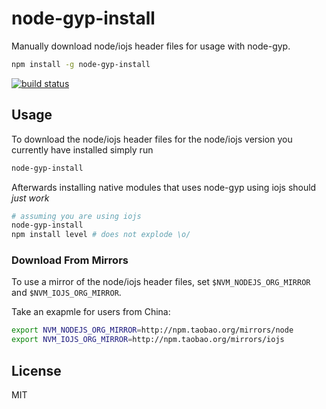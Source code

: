 # node-gyp-install

Manually download node/iojs header files for usage with node-gyp.

``` sh
npm install -g node-gyp-install
```

[![build status](http://img.shields.io/travis/mafintosh/node-gyp-install.svg?style=flat)](http://travis-ci.org/mafintosh/node-gyp-install)

## Usage

To download the node/iojs header files for the node/iojs version you currently
have installed simply run

``` sh
node-gyp-install
```

Afterwards installing native modules that uses node-gyp using iojs should *just work*

``` sh
# assuming you are using iojs
node-gyp-install
npm install level # does not explode \o/
```

### Download From Mirrors

To use a mirror of the node/iojs header files, set `$NVM_NODEJS_ORG_MIRROR` and `$NVM_IOJS_ORG_MIRROR`.

Take an exapmle for users from China:

``` sh
export NVM_NODEJS_ORG_MIRROR=http://npm.taobao.org/mirrors/node
export NVM_IOJS_ORG_MIRROR=http://npm.taobao.org/mirrors/iojs
```

## License

MIT
